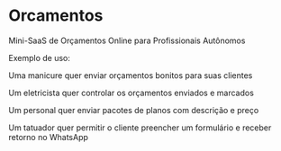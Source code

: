 # Orcamentos
Mini-SaaS de Orçamentos Online para Profissionais Autônomos

Exemplo de uso:

Uma manicure quer enviar orçamentos bonitos para suas clientes

Um eletricista quer controlar os orçamentos enviados e marcados

Um personal quer enviar pacotes de planos com descrição e preço

Um tatuador quer permitir o cliente preencher um formulário e receber retorno no WhatsApp
